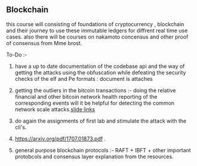 ## Blockchain 
this course will consisting of foundations of cryptocurrency , blockchain and their journey  to use these immutable ledgers
for diffrent  real time use cases. also there will be courses on nakamoto concensus and other proof of consensus  from Mme brost. 

To-Do :- 
1. have a up to date documentation of the codebase api and the way of  getting the attacks using the obfuscation while defeating the security checks of the  elf and Pe formats : document is attaches 

2. getting the outliers in the bitcoin transactions  :- 
doing the relative financial and other bitcoin network health reporting of the corresponding events will it be helpful for  detecting the common network scale attacks.[slide links](http://www.enseignement.polytechnique.fr/informatique/INF636/lecture1.pdf)

3. do again the assignments of first lab and stimulate the attack with the cli's. 

4. https://arxiv.org/pdf/1707.01873.pdf . 

5. general purpose blockchain protocols :- RAFT + IBFT + other important protobcols  and consensus layer explanation from the resources.

